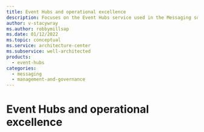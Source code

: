 ```yaml
---
title: Event Hubs and operational excellence
description: Focuses on the Event Hubs service used in the Messaging solution to provide best-practice, configuration recommendations, and design considerations related to Operational excellence.
author: v-stacywray
ms.author: robbymillsap
ms.date: 01/12/2022
ms.topic: conceptual
ms.service: architecture-center
ms.subservice: well-architected
products:
  - event-hubs
categories:
  - messaging
  - management-and-governance
---
```


# Event Hubs and operational excellence